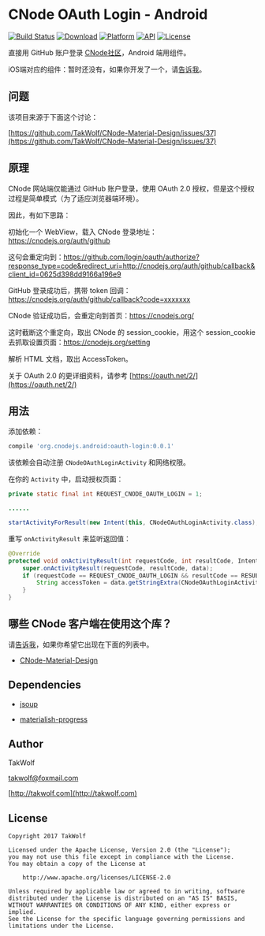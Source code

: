# CNode OAuth Login - Android #

[![Build Status](https://travis-ci.org/TakWolf/CNode-OAuth-Login-Android.svg?branch=master)](https://travis-ci.org/TakWolf/CNode-OAuth-Login-Android)
[![Download](https://api.bintray.com/packages/takwolf/maven/CNode-OAuth-Login-Android/images/download.svg)](https://bintray.com/takwolf/maven/CNode-OAuth-Login-Android/_latestVersion)
[![Platform](https://img.shields.io/badge/platform-Android-green.svg?style=flat)](https://www.android.com)
[![API](https://img.shields.io/badge/API-9%2B-brightgreen.svg?style=flat)](https://android-arsenal.com/api?level=9)
[![License](https://img.shields.io/github/license/TakWolf/CNode-OAuth-Login-Android.svg?style=flat)](http://www.apache.org/licenses/LICENSE-2.0)

直接用 GitHub 账户登录 [CNode社区](https://cnodejs.org)，Android 端用组件。

iOS端对应的组件：暂时还没有，如果你开发了一个，请[告诉我](mailto:takwolf@foxmail.com)。

## 问题 ##

该项目来源于下面这个讨论：

[https://github.com/TakWolf/CNode-Material-Design/issues/37](https://github.com/TakWolf/CNode-Material-Design/issues/37)

## 原理 ##

CNode 网站端仅能通过 GitHub 账户登录，使用 OAuth 2.0 授权，但是这个授权过程是简单模式（为了适应浏览器端环境）。

因此，有如下思路：

初始化一个 WebView，载入 CNode 登录地址：https://cnodejs.org/auth/github

这句会重定向到：https://github.com/login/oauth/authorize?response_type=code&redirect_uri=http://cnodejs.org/auth/github/callback&client_id=0625d398dd9166a196e9

GitHub 登录成功后，携带 token 回调： https://cnodejs.org/auth/github/callback?code=xxxxxxx

CNode 验证成功后，会重定向到首页：https://cnodejs.org/

这时截断这个重定向，取出 CNode 的 session_cookie，用这个 session_cookie 去抓取设置页面：https://cnodejs.org/setting

解析 HTML 文档，取出 AccessToken。

关于 OAuth 2.0 的更详细资料，请参考 [https://oauth.net/2/](https://oauth.net/2/)

## 用法 ##

添加依赖：

``` gradle
compile 'org.cnodejs.android:oauth-login:0.0.1'
```

该依赖会自动注册 `CNodeOAuthLoginActivity` 和网络权限。

在你的 `Activity` 中，启动授权页面：

``` java
private static final int REQUEST_CNODE_OAUTH_LOGIN = 1;

......

startActivityForResult(new Intent(this, CNodeOAuthLoginActivity.class), REQUEST_CNODE_OAUTH_LOGIN);
```

重写 `onActivityResult` 来监听返回值：

``` java
@Override
protected void onActivityResult(int requestCode, int resultCode, Intent data) {
    super.onActivityResult(requestCode, resultCode, data);
    if (requestCode == REQUEST_CNODE_OAUTH_LOGIN && resultCode == RESULT_OK && data != null) {
        String accessToken = data.getStringExtra(CNodeOAuthLoginActivity.EXTRA_ACCESS_TOKEN); // 这里就是 API 鉴权用的 AccessToken
    }
}
```

## 哪些 CNode 客户端在使用这个库？ ##

请[告诉我](mailto:takwolf@foxmail.com)，如果你希望它出现在下面的列表中。

- [CNode-Material-Design](https://github.com/TakWolf/CNode-Material-Design)

## Dependencies ##

- [jsoup](https://jsoup.org)

- [materialish-progress](https://github.com/pnikosis/materialish-progress)

## Author ##

TakWolf

[takwolf@foxmail.com](mailto:takwolf@foxmail.com)

[http://takwolf.com](http://takwolf.com)

## License ##

```
Copyright 2017 TakWolf

Licensed under the Apache License, Version 2.0 (the "License");
you may not use this file except in compliance with the License.
You may obtain a copy of the License at

    http://www.apache.org/licenses/LICENSE-2.0

Unless required by applicable law or agreed to in writing, software
distributed under the License is distributed on an "AS IS" BASIS,
WITHOUT WARRANTIES OR CONDITIONS OF ANY KIND, either express or implied.
See the License for the specific language governing permissions and
limitations under the License.
```
